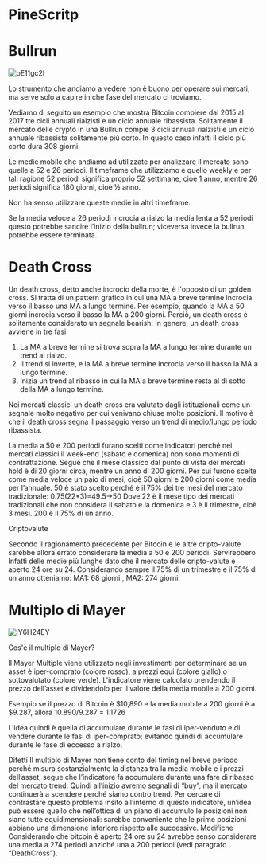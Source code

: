 # PineScritp

# Bullrun

![oE11gc2I](https://user-images.githubusercontent.com/57445485/124765006-daad8e00-df35-11eb-9a86-f06442ed9eb0.png)

Lo strumento che andiamo a vedere non è buono per operare sui mercati, ma serve solo a capire in che fase del mercato ci troviamo.

Vediamo di seguito un esempio che mostra Bitcoin compiere dal 2015 al 2017 tre cicli annuali rialzisti e un ciclo annuale ribassista. Solitamente il mercato delle crypto in una Bullrun compie 3 cicli annuali rialzisti e un ciclo annuale ribassista solitamente più corto. In questo caso infatti il ciclo più corto dura 308 giorni.

Le medie mobile che andiamo ad utilizzate per analizzare il mercato sono quelle a 52 e 26 periodi. Il timeframe che utilizziamo è quello weekly e per tali ragione 52 periodi significa proprio 52 settimane, cioè 1 anno, mentre 26 periodi significa 180 giorni, cioè ½ anno.

Non ha senso utilizzare queste medie in altri timeframe.

Se la media veloce a 26 periodi incrocia a rialzo la media lenta a 52 periodi questo potrebbe sancire l’inizio della bullrun; viceversa invece la bullrun potrebbe essere terminata.

# Death Cross

Un death cross, detto anche incrocio della morte, è l'opposto di un golden cross. Si tratta di un pattern grafico in cui una MA a breve termine incrocia verso il basso una MA a lungo termine. Per esempio, quando la MA a 50 giorni incrocia verso il basso la MA a 200 giorni. Perciò, un death cross è solitamente considerato un segnale bearish.
In genere, un death cross avviene in tre fasi:
1) La MA a breve termine si trova sopra la MA a lungo termine durante un trend al rialzo.
2) Il trend si inverte, e la MA a breve termine incrocia verso il basso la MA a lungo termine.
3) Inizia un trend al ribasso in cui la MA a breve termine resta al di sotto della MA a lungo termine.

Nei mercati classici un death cross era valutato dagli istituzionali come un segnale molto negativo per cui venivano chiuse molte posizioni. Il motivo è che il death cross segna il passaggio verso un trend di medio/lungo periodo ribassista.

La media a 50 e 200 periodi furano scelti come indicatori perché nei mercati classici il week-end (sabato e domenica) non sono momenti di contrattazione. Segue che il mese classico dal punto di vista dei mercati hold è di 20 giorni circa, mentre un anno di 200 giorni. Per cui furono scelte come media veloce un paio di mesi, cioè 50 giorni e 200 giorni come media per l’annuale.
50 è stato scelto perché è il 75% dei tre mesi del mercato tradizionale: 0.75(22*3)=49.5->50
Dove 22 è il mese tipo dei mercati tradizionali che non considera il sabato e la domenica e 3 è il trimestre, cioè 3 mesi.
200 è il 75% di un anno.

Criptovalute

Secondo il ragionamento precedente per Bitcoin e le altre cripto-valute sarebbe allora errato considerare la media a 50 e 200 periodi. Servirebbero Infatti delle medie più lunghe dato che il mercato delle cripto-valute è aperto 24 ore su 24. Considerando sempre il 75% di un trimestre e il 75% di un anno otteniamo: MA1: 68 giorni , MA2: 274 giorni.

# Multiplo di Mayer

![iY6H24EY](https://user-images.githubusercontent.com/57445485/124763548-60303e80-df34-11eb-8a92-4b64ed81df4b.png)

Cos'è il multiplo di Mayer?

Il Mayer Multiple viene utilizzato negli investimenti per determinare se un asset è iper-comprato (colore rosso), a prezzi equi (colore giallo) o sottovalutato (colore verde). L'indicatore viene calcolato prendendo il prezzo dell’asset e dividendolo per il valore della media mobile a 200 giorni.

Esempio se il prezzo di Bitcoin  è $10,890 e la media mobile a 200 giorni è a $9.287, allora 10.890/9.287 = 1.1726

L’idea quindi è quella di accumulare durante le fasi di iper-venduto e di vendere durante le fasi di iper-comprato; evitando quindi di accumulare durante le fase di eccesso a rialzo.

Difetti
Il multiplo di Mayer non tiene conto del timing nel breve periodo perché misura sostanzialmente la distanza tra la media mobile e i prezzi dell’asset, segue che l’indicatore fa accumulare durante una fare di ribasso del mercato trend. Quindi all’inizio avremo segnali di “buy”, ma il mercato continuerà a scendere perché siamo contro trend.
Per cercare di contrastare questo problema insito all’interno di questo indicatore, un’idea può essere quello che nell’ottica di un piano di accumulo le posizioni non siano tutte equidimensionali: sarebbe conveniente che le prime posizioni abbiano una dimensione inferiore rispetto alle successive. 
Modifiche
Considerando che bitcoin è aperto 24 ore su 24 avrebbe senso considerare una media a 274 periodi anziché una a 200 periodi (vedi paragrafo “DeathCross”).

